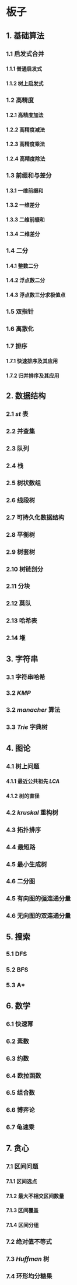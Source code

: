# 板子
## 1. 基础算法
### 1.1 启发式合并
#### 1.1.1 普通启发式
#### 1.1.2 树上启发式
### 1.2 高精度
#### 1.2.1 高精度加法
#### 1.2.2 高精度减法
#### 1.2.3 高精度乘法
#### 1.2.4 高精度除法
### 1.3 前缀和与差分
#### 1.3.1 一维前缀和
#### 1.3.2 一维差分
#### 1.3.3 二维前缀和
#### 1.3.4 二维差分
### 1.4 二分
#### 1.4.1 整数二分
#### 1.4.2 浮点数二分
#### 1.4.3 浮点数三分求极值点
### 1.5 双指针
### 1.6 离散化
### 1.7 排序 
#### 1.7.1 快速排序及其应用
#### 1.7.2 归并排序及其应用


## 2. 数据结构
### 2.1 $st$ 表
### 2.2 并查集
### 2.3 队列
### 2.4 栈
### 2.5 树状数组
### 2.6 线段树
### 2.7 可持久化数据结构
### 2.8 平衡树
### 2.9 树套树
### 2.10 树链剖分
### 2.11 分块
### 2.12 莫队
### 2.13 哈希表
### 2.14 堆

## 3. 字符串
### 3.1 字符串哈希
### 3.2 $KMP$ 
### 3.2 $manacher$ 算法
### 3.3 $Trie$ 字典树

## 4. 图论
### 4.1 树上问题
#### 4.1.1 最近公共祖先 $LCA$
#### 4.1.2 树的直径
### 4.2 $kruskal$ 重构树
### 4.3 拓扑排序
### 4.4 最短路
### 4.5 最小生成树
### 4.6 二分图
### 4.5 有向图的强连通分量
### 4.6 无向图的双连通分量

## 5. 搜索
### 5.1 DFS
### 5.2 BFS
### 5.3 A*

## 6. 数学
### 6.1 快速幂
### 6.2 素数
### 6.3 约数
### 6.4 欧拉函数
### 6.5 组合数
### 6.6 博弈论
### 6.7 龟速乘

## 7. 贪心
### 7.1 区间问题
#### 7.1.1 区间选点
#### 7.1.2 最大不相交区间数量
#### 7.1.3 区间覆盖
#### 7.1.4 区间分组
### 7.2 绝对值不等式
### 7.3 $Huffman$ 树
### 7.4 环形均分糖果